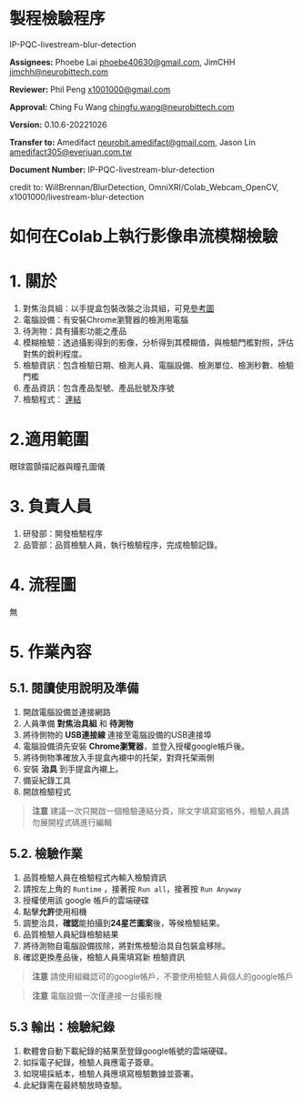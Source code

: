 # 製程檢驗程序
IP-PQC-livestream-blur-detection

**Assignees:** Phoebe Lai <phoebe40630@gmail.com>, JimCHH <jimchh@neurobittech.com>

**Reviewer:** Phil Peng <x1001000@gmail.com>

**Approval:** Ching Fu Wang <chingfu.wang@neurobittech.com>

**Version:** 0.10.6-20221026

**Transfer to:** Amedifact <neurobit.amedifact@gmail.com>, Jason Lin <amedifact305@everjuan.com.tw>

**Document Number:** IP-PQC-livestream-blur-detection

credit to: WillBrennan/BlurDetection, OmniXRI/Colab_Webcam_OpenCV, x1001000/livestream-blur-detection


# 如何在Colab上執行影像串流模糊檢驗

# 1. 關於

1. 對焦治具組：以手提盒包裝改裝之治具組，可見[參考圖](https://photos.app.goo.gl/dgUhEHgHagpYERqG8)
2. 電腦設備：有安裝Chrome瀏覽器的檢測用電腦
3. 待測物：具有攝影功能之產品
4. 模糊檢驗：透過攝影得到的影像，分析得到其模糊值，與檢驗門檻對照，評估對焦的銳利程度。
5. 檢驗資訊：包含檢驗日期、檢測人員、電腦設備、檢測單位、檢測秒數、檢驗門檻
6. 產品資訊：包含產品型號、產品批號及序號
7. 檢驗程式： [連結](https://colab.research.google.com/github/neurobit-ai/livestream-blur-detection/blob/main/PQC.ipynb)

# 2.適用範圍

眼球震顫描記器與瞳孔圖儀

# 3. 負責人員
1. 研發部：開發檢驗程序
2. 品管部：品質檢驗人員，執行檢驗程序，完成檢驗記錄。

# 4. 流程圖
無

# 5. 作業內容

## 5.1. 閱讀使用說明及準備

1. 開啟電腦設備並連接網路
2. 人員準備 **對焦治具組** 和 **待測物** 
3. 將待側物的 **USB連接線** 連接至電腦設備的USB連接埠
4. 電腦設備須先安裝 **Chrome瀏覽器**，並登入授權google帳戶後。
5. 將待側物準確放入手提盒內襯中的托架，對齊托架兩側
6. 安裝 **治具** 到手提盒內襯上。
7. 備妥紀錄工具
8. 開啟檢驗程式

> **注意** 建議一次只開啟一個檢驗連結分頁，除文字填寫窗格外，檢驗人員請勿展開程式碼進行編輯

## 5.2. 檢驗作業

1. 品質檢驗人員在檢驗程式內輸入檢驗資訊
2. 請按左上角的 `Runtime` ，接著按 `Run all`，接著按 `Run Anyway`
3. 授權使用該 google 帳戶的雲端硬碟
4. 點擊**允許**使用相機
5. 調整治具，**確認**能拍攝到**24星芒圖案**後，等候檢驗結果。
6. 品質檢驗人員紀錄檢驗結果
7. 將待測物自電腦設備拔除，將對焦檢驗治具自包裝盒移除。
8. 確認更換產品後，檢驗人員需填寫新 檢驗資訊

> **注意** 請使用組織認可的google帳戶，不要使用檢驗人員個人的google帳戶

> **注意** 電腦設備一次僅連接一台攝影機

## 5.3 輸出：檢驗紀錄

1. 軟體會自動下載紀錄的結果至登錄google帳號的雲端硬碟。
2. 如採電子紀錄，檢驗人員應電子簽章。
3. 如現場採紙本，檢驗人員應填寫檢驗數據並簽署。
4. 此紀錄需在最終驗放時查驗。





